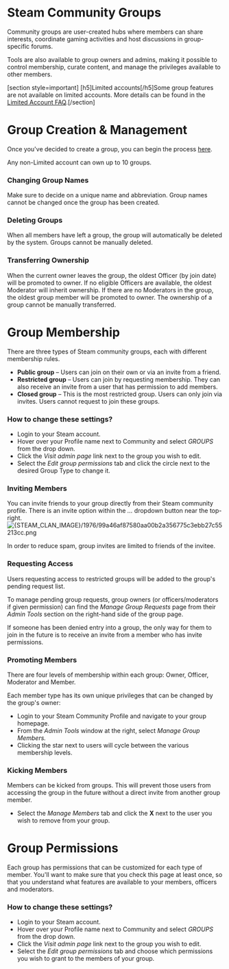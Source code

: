 # Steam Community Groups

Community groups are user-created hubs where members can share interests, coordinate gaming activities and host discussions in group-specific forums.  
  
Tools are also available to group owners and admins, making it possible to control membership, curate content, and manage the privileges available to other members.  
  
[section style=important]  [h5]Limited accounts[/h5]Some group features are not available on limited accounts. More details can be found in the [Limited Account FAQ](https://help.steampowered.com/en/faqs/view/71D3-35C2-AD96-AA3A).[/section]  
  
# Group Creation & Management
Once you've decided to create a group, you can begin the process [here](http://steamcommunity.com/actions/GroupCreate).  
  
Any non-Limited account can own up to 10 groups.  
  
### Changing Group Names
Make sure to decide on a unique name and abbreviation. Group names cannot be changed once the group has been created.  
  
### Deleting Groups
When all members have left a group, the group will automatically be deleted by the system. Groups cannot be manually deleted.  
  
### Transferring Ownership
When the current owner leaves the group, the oldest Officer (by join date) will be promoted to owner. If no eligible Officers are available, the oldest Moderator will inherit ownership. If there are no Moderators in the group, the oldest group member will be promoted to owner. The ownership of a group cannot be manually transferred.  
  
  
# Group Membership
There are three types of Steam community groups, each with different membership rules.  

* **Public group** – Users can join on their own or via an invite from a friend.
* **Restricted group** – Users can join by requesting membership. They can also receive an invite from a user that has permission to add members.
* **Closed group** – This is the most restricted group. Users can only join via invites. Users cannot request to join these groups.

    
### How to change these settings?
  

* Login to your Steam account.
* Hover over your Profile name next to Community and select *GROUPS* from the drop down.
* Click the *Visit admin page* link next to the group you wish to edit.
* Select the *Edit group permissions* tab and click the circle next to the desired Group Type to change it.

    
### Inviting Members
You can invite friends to your group directly from their Steam community profile. There is an invite option within the *...* dropdown button near the top-right.  
![{STEAM_CLAN_IMAGE}/1976/99a46af87580aa00b2a356775c3ebb27c55213cc.png]({STEAM_CLAN_IMAGE}/1976/99a46af87580aa00b2a356775c3ebb27c55213cc.png)  
  
In order to reduce spam, group invites are limited to friends of the invitee.  
  
### Requesting Access
Users requesting access to restricted groups will be added to the group's pending request list.  
  
To manage pending group requests, group owners (or officers/moderators if given permission) can find the *Manage Group Requests* page from their *Admin Tools* section on the right-hand side of the group page.  
  
If someone has been denied entry into a group, the only way for them to join in the future is to receive an invite from a member who has invite permissions.  
  
### Promoting Members
There are four levels of membership within each group: Owner, Officer, Moderator and Member.  
  
Each member type has its own unique privileges that can be changed by the group's owner:  

* Login to your Steam Community Profile and navigate to your group homepage.
* From the *Admin Tools* window at the right, select *Manage Group Members.*
* Clicking the star next to users will cycle between the various membership levels.

    
### Kicking Members
Members can be kicked from groups. This will prevent those users from accessing the group in the future without a direct invite from another group member.  

* Select the *Manage Members* tab and click the **X** next to the user you wish to remove from your group.

    
  
# Group Permissions
Each group has permissions that can be customized for each type of member. You'll want to make sure that you check this page at least once, so that you understand what features are available to your members, officers and moderators.  
  
### How to change these settings?

* Login to your Steam account.
* Hover over your Profile name next to Community and select *GROUPS* from the drop down.
* Click the *Visit admin page* link next to the group you wish to edit.
* Select the *Edit group permissions* tab and choose which permissions you wish to grant to the members of your group.

